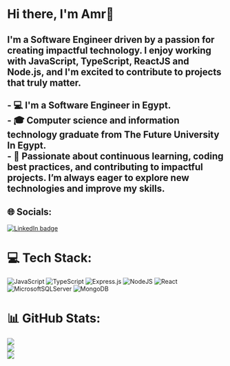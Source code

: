 # Hi there, I'm Amr👋
## I'm a Software Engineer driven by a passion for creating impactful technology.  I enjoy working with JavaScript, TypeScript, ReactJS and Node.js, and I'm excited to contribute to projects that truly matter.<br><br>- 💻 I'm a Software Engineer in Egypt.<br>- 🎓 Computer science and information technology graduate from The Future University In Egypt.<br>- 🔭 Passionate about continuous learning, coding best practices, and contributing to impactful projects. I’m always eager to explore new technologies and improve my skills.

## 🌐 Socials:
[![LinkedIn badge](https://img.shields.io/badge/linkedin-amrmohamed-%230177B5?style=flat&logo=linkedin)](https://www.linkedin.com/in/amr-mohamed-b708a92a6/)

# 💻 Tech Stack:
![JavaScript](https://img.shields.io/badge/javascript-%23323330.svg?style=for-the-badge&logo=javascript&logoColor=%23F7DF1E) ![TypeScript](https://img.shields.io/badge/typescript-%23007ACC.svg?style=for-the-badge&logo=typescript&logoColor=white)  ![Express.js](https://img.shields.io/badge/express.js-%23404d59.svg?style=for-the-badge&logo=express&logoColor=%2361DAFB) ![NodeJS](https://img.shields.io/badge/node.js-6DA55F?style=for-the-badge&logo=node.js&logoColor=white)  ![React](https://img.shields.io/badge/react-%2320232a.svg?style=for-the-badge&logo=react&logoColor=%2361DAFB) ![MicrosoftSQLServer](https://img.shields.io/badge/Microsoft%20SQL%20Server-CC2927?style=for-the-badge&logo=microsoft%20sql%20server&logoColor=white) ![MongoDB](https://img.shields.io/badge/MongoDB-%234ea94b.svg?style=for-the-badge&logo=mongodb&logoColor=white)

# 📊 GitHub Stats:
![](https://github-readme-stats.vercel.app/api?username=Amr-Azab&theme=dark&hide_border=false&include_all_commits=false&count_private=false)<br/>
![](https://github-readme-streak-stats.herokuapp.com/?user=Amr-Azab&theme=dark&hide_border=false)<br/>
![](https://github-readme-stats.vercel.app/api/top-langs/?username=Amr-Azab&theme=dark&hide_border=false&include_all_commits=false&count_private=false&layout=compact)
<!--
**Amr-azab/Amr-Azab** is a ✨ _special_ ✨ repository because its `README.md` (this file) appears on your GitHub profile.

Here are some ideas to get you started:

- 🔭 I’m currently working on ...
- 🌱 I’m currently learning ...
- 👯 I’m looking to collaborate on ...
- 🤔 I’m looking for help with ...
- 💬 Ask me about ...
- 📫 How to reach me: ...
- 😄 Pronouns: ...
- ⚡ Fun fact: ...
-->
